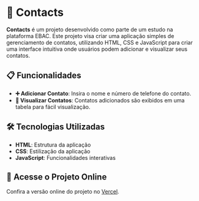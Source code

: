 
# 📇 Contacts

**Contacts** é um projeto desenvolvido como parte de um estudo na plataforma EBAC. Este projeto visa criar uma aplicação simples de gerenciamento de contatos, utilizando HTML, CSS e JavaScript para criar uma interface intuitiva onde usuários podem adicionar e visualizar seus contatos.

## 📋 Funcionalidades

- **➕ Adicionar Contato**: Insira o nome e número de telefone do contato.
- **📜 Visualizar Contatos**: Contatos adicionados são exibidos em uma tabela para fácil visualização.

## 🛠️ Tecnologias Utilizadas

- **HTML**: Estrutura da aplicação
- **CSS**: Estilização da aplicação
- **JavaScript**: Funcionalidades interativas

## 🔗 Acesse o Projeto Online

Confira a versão online do projeto no [Vercel](https://lista-de-contatos-hrstan.vercel.app/).
